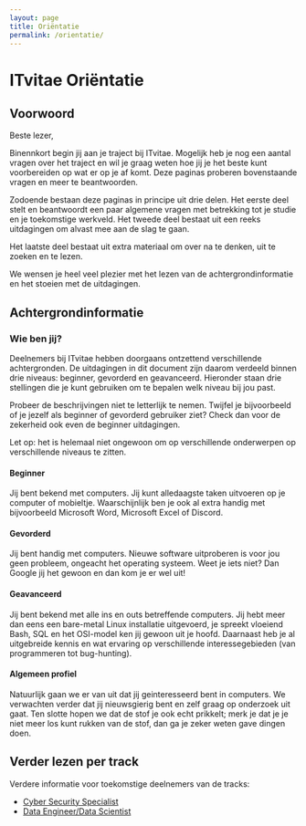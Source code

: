 ```yaml
---
layout: page
title: Oriëntatie
permalink: /orientatie/
---
```


# ITvitae Oriëntatie

## Voorwoord

Beste lezer,

Binennkort begin jij aan je traject bij ITvitae.
Mogelijk heb je nog een aantal vragen over het traject en wil je graag weten hoe jij je het beste kunt voorbereiden op wat er op je af komt.
Deze paginas proberen bovenstaande vragen en meer te beantwoorden.

Zodoende bestaan deze paginas in principe uit drie delen.
Het eerste deel stelt en beantwoordt een paar algemene vragen met betrekking tot je studie en je toekomstige werkveld.
Het tweede deel bestaat uit een reeks uitdagingen om alvast mee aan de slag te gaan.

Het laatste deel bestaat uit extra materiaal om over na te denken, uit te zoeken en te lezen.

We wensen je heel veel plezier met het lezen van de achtergrondinformatie en het stoeien met de uitdagingen.

## Achtergrondinformatie

### Wie ben jij?

Deelnemers bij ITvitae hebben doorgaans ontzettend verschillende achtergronden.
De uitdagingen in dit document zijn daarom verdeeld binnen drie niveaus: beginner, gevorderd en geavanceerd.
Hieronder staan drie stellingen die je kunt gebruiken om te bepalen welk niveau bij jou past.

Probeer de beschrijvingen niet te letterlijk te nemen.
Twijfel je bijvoorbeeld of je jezelf als beginner of gevorderd gebruiker ziet?
Check dan voor de zekerheid ook even de beginner uitdagingen.

Let op: het is helemaal niet ongewoon om op verschillende onderwerpen op verschillende niveaus te zitten.

#### Beginner

Jij bent bekend met computers.
Jij kunt alledaagste taken uitvoeren op je computer of mobieltje.
Waarschijnlijk ben je ook al extra handig met bijvoorbeeld Microsoft Word, Microsoft Excel of Discord.

#### Gevorderd

Jij bent handig met computers.
Nieuwe software uitproberen is voor jou geen probleem, ongeacht het operating systeem.
Weet je iets niet? Dan Google jij het gewoon en dan kom je er wel uit!

#### Geavanceerd

Jij bent bekend met alle ins en outs betreffende computers.
Jij hebt meer dan eens een bare-metal Linux installatie uitgevoerd, je spreekt vloeiend Bash, SQL en het OSI-model ken jij gewoon uit je hoofd.
Daarnaast heb je al uitgebreide kennis en wat ervaring op verschillende interessegebieden (van programmeren tot bug-hunting).

#### Algemeen profiel
Natuurlijk gaan we er van uit dat jij geinteresseerd bent in computers.
We verwachten verder dat jij nieuwsgierig bent en zelf graag op onderzoek uit gaat.
Ten slotte hopen we dat de stof je ook echt prikkelt; merk je dat je je niet meer los kunt rukken van de stof, dan ga je zeker weten gave dingen doen.

## Verder lezen per track

Verdere informatie voor toekomstige deelnemers van de tracks:

- [Cyber Security Specialist](/orientatie/cyber)
- [Data Engineer/Data Scientist](/orientatie/data)


